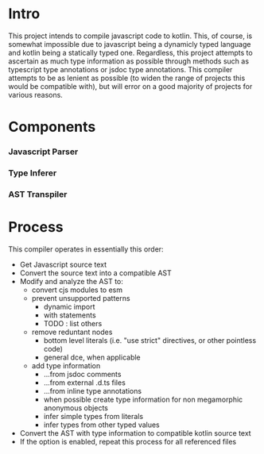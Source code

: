# Intro 
This project intends to compile javascript code to kotlin. This, of course, is somewhat impossible due to javascript being a dynamicly typed language and kotlin being a statically typed one. Regardless, this project attempts to ascertain as much type information as possible through methods such as typescript type annotations or jsdoc type annotations. This compiler attempts to be as lenient as possible (to widen the range of projects this would be compatible with), but will error on a good majority of projects for various reasons.

# Components

### Javascript Parser

### Type Inferer

### AST Transpiler

# Process

This compiler operates in essentially this order: 
- Get Javascript source text
- Convert the source text into a compatible AST
- Modify and analyze the AST to:
	- convert cjs modules to esm 
	- prevent unsupported patterns
		- dynamic import 
		- with statements
		- TODO : list others 
	- remove reduntant nodes
		- bottom level literals (i.e. "use strict" directives, or other pointless code)
		- general dce, when applicable 
	- add type information
		- ...from jsdoc comments
		- ...from external .d.ts files
		- ...from inline type annotations
		- when possible create type information for non megamorphic anonymous objects
		- infer simple types from literals
		- infer types from other typed values
- Convert the AST with type information to compatible kotlin source text
- If the option is enabled, repeat this process for all referenced files